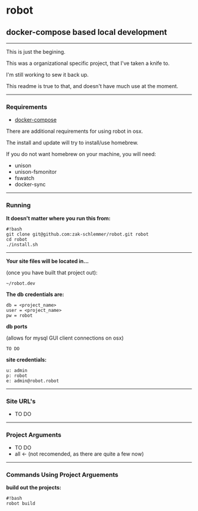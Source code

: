 # robot #
## docker-compose based local development ##

-----------------

This is just the begining.

This was a organizational specific project, that I've taken a knife to.

I'm still working to sew it back up.

This readme is true to that, and doesn't have much use at the moment.

----------------

### Requirements ###

* [docker-compose](https://docs.docker.com/compose/)

There are additional requirements for using robot in osx.

The install and update will try to install/use homebrew.

If you do not want homebrew on your machine, you will need:

* unison
* unison-fsmonitor
* fswatch
* docker-sync

----------------

### Running ###
**It doesn't matter where you run this from:**
```
#!bash
git clone git@github.com:zak-schlemmer/robot.git robot
cd robot
./install.sh
```
-----------------

**Your site files will be located in...**

(once you have built that project out):
```
~/robot.dev
```

**The db credentials are:**
```
db = <project_name>
user = <project_name>
pw = robot
```
**db ports**

(allows for mysql GUI client connections on osx)
```
TO DO
```

**site credentials:**
```
u: admin
p: robot
e: admin@robot.robot
```

----------------

### Site URL's ###

* TO DO

----------------

### Project Arguments ###

* TO DO
* all <- (not recomended, as there are quite a few now)

-----------------

### Commands Using Project Arguements ###

**build out the projects:**

```
#!bash
robot build 
```

